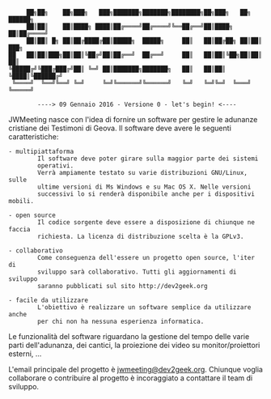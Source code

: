 ```     
	 ██╗██╗    ██╗███╗   ███╗███████╗███████╗████████╗██╗███╗   ██╗ ██████╗ 
     ██║██║    ██║████╗ ████║██╔════╝██╔════╝╚══██╔══╝██║████╗  ██║██╔════╝ 
     ██║██║ █╗ ██║██╔████╔██║█████╗  █████╗     ██║   ██║██╔██╗ ██║██║  ███╗
██   ██║██║███╗██║██║╚██╔╝██║██╔══╝  ██╔══╝     ██║   ██║██║╚██╗██║██║   ██║
╚█████╔╝╚███╔███╔╝██║ ╚═╝ ██║███████╗███████╗   ██║   ██║██║ ╚████║╚██████╔╝
 ╚════╝  ╚══╝╚══╝ ╚═╝     ╚═╝╚══════╝╚══════╝   ╚═╝   ╚═╝╚═╝  ╚═══╝ ╚═════╝ 
```
                                                                            
		    ----> 09 Gennaio 2016 - Versione 0 - let's begin! <----
 
JWMeeting nasce con l'idea di fornire un software per gestire le adunanze 
cristiane dei Testimoni di Geova. Il software deve avere le seguenti
caratteristiche:

	- multipiattaforma
			Il software deve poter girare sulla maggior parte dei sistemi
			operativi. 
			Verrà ampiamente testato su varie distribuzioni	GNU/Linux, sulle 
			ultime versioni di Ms Windows e su Mac OS X. Nelle versioni
			successivi lo si renderà disponibile anche per i dispositivi mobili.
			
	- open source
			Il codice sorgente deve essere a disposizione di chiunque ne faccia
			richiesta. La licenza di distribuzione scelta è la GPLv3.
			
	- collaborativo
			Come conseguenza dell'essere un progetto open source, l'iter di
			sviluppo sarà collaborativo. Tutti gli aggiornamenti di sviluppo
			saranno pubblicati sul sito http://dev2geek.org
			
	- facile da utilizzare
			L'obiettivo è realizzare un software semplice da utilizzare	anche
			per chi non ha nessuna esperienza informatica.

Le funzionalità del software riguardano la gestione del tempo delle varie parti
dell'adunanza, dei cantici, la proiezione dei video su monitor/proiettori
esterni, ...
			
L'email principale del progetto è jwmeeting@dev2geek.org. Chiunque voglia
collaborare o contribuire al progetto è incoraggiato a contattare il team
di sviluppo.
	